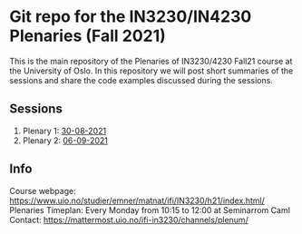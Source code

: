 # Git repo for the IN3230/IN4230 Plenaries (Fall 2021) #

This is the main repository of the Plenaries of IN3230/4230 Fall21 course at the
University of Oslo.
In this repository we will post short summaries of the sessions and share the
code examples discussed during the sessions.

## Sessions ##

  1. Plenary 1: [30-08-2021](30-08-2021/)
  2. Plenary 2: [06-09-2021](06-09-2021/)

## Info ##

Course webpage: <https://www.uio.no/studier/emner/matnat/ifi/IN3230/h21/index.html/>  
Plenaries Timeplan: Every Monday from 10:15 to 12:00 at Seminarrom Caml  
Contact: <https://mattermost.uio.no/ifi-in3230/channels/plenum/>
